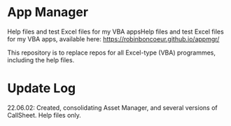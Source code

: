 # App Manager

Help files and test Excel files for my VBA appsHelp files and test Excel files for my VBA apps, available here: https://robinboncoeur.github.io/appmgr/

This repository is to replace repos for all Excel-type (VBA) programmes, including the help files.

# Update Log

22.06.02: Created, consolidating Asset Manager, and several versions of CallSheet. Help files only.
